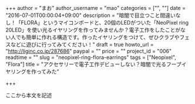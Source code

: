 +++
author = "まお"
author_username = "mao"
categories = ["", ""]
date = "2016-07-01T00:00:04+09:00"
description = "暗闇で目立つこと間違いなし！「FLORA」というマイコンボードと、20個のLEDがついた「NeoPixel ring 20LED」を使い光るイヤリングを作ってみませんか？電子工作をしたことがない人でも簡単に作れる構造です。作ったイヤリングをつけて、ぜひクラブやフェスなどに遊びに行ってみてください！"
draft = true
howto_url = "http://liginc.co.jp/287686"
paypal = ""
price = ""
project_id = "006"
readtime = ""
slug = "neopixel-ring-flora-earrings"
tags = ["Neopixel", "Flora"]
title = "アクセサリーで電子工作デビューしない？暗闇で光るフープイヤリングを作ってみた"

+++

ここから本文を記述
